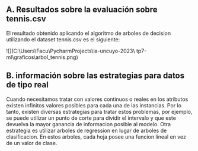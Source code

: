 ## A. Resultados sobre la evaluación sobre tennis.csv
El resultado obtenido aplicando el algoritmo de arboles de decision utilizando el dataset tennis.csv es el siguiente:

![](C:\Users\Facu\PycharmProjects\ia-uncuyo-2023\ tp7-ml\graficos\arbol_tennis.png)

## B. información sobre las estrategias para datos de tipo real

Cuando necesitamos tratar con valores continuos o reales en los atributos existen infinitos valores posibles para cada 
una de las instancias. Por lo tanto, existen diversas estrategias para tratar estos problemas, por ejemplo, se puede 
utilizar un punto de corte para dividir el intervalo y que este devuelva la mayor ganancia de informacion posible al 
modelo. Otra estrategia  es utilizar arboles de regression en lugar de arboles de clasificacion. En estos arboles, 
cada hoja posee una funcion lineal en vez de un valor de clase.